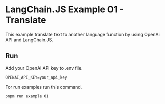 # LangChain.JS Example 01 - Translate
This example translate text to another language function by using OpenAi API and LangChain.JS.

## Run
Add your OpenAi API key to .env file.
```
OPENAI_API_KEY=your_api_key
```

For run examples run this command.

```
pnpm run example 01
```

